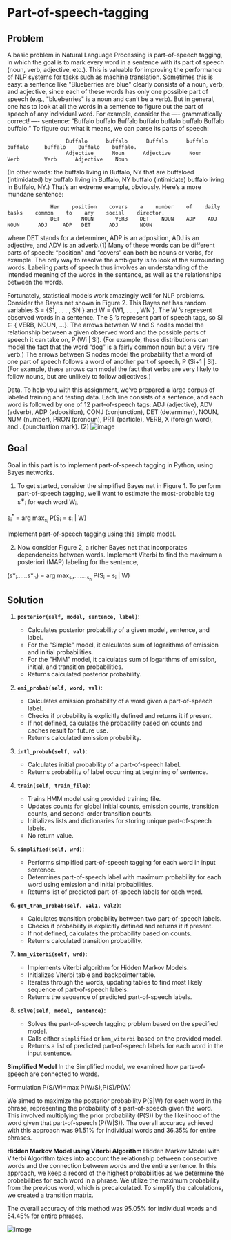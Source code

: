 # Part-of-speech-tagging
## Problem
A basic problem in Natural Language Processing is part-of-speech tagging, in which the goal is to mark every word in a sentence with its part of speech (noun, verb, adjective, etc.). This is valuable for improving the performance of NLP systems for tasks such as machine translation.
Sometimes this is easy: a sentence like "Blueberries are blue" clearly consists of a noun, verb, and adjective, since each of these words has only one possible part of speech (e.g., "blueberries" is a noun and can’t be a verb).
But in general, one has to look at all the words in a sentence to figure out the part of speech of any individual word. For example, consider the —- grammatically correct! —- sentence: “Buffalo buffalo Buffalo buffalo buffalo buffalo Buffalo buffalo.” To figure out what it means, we can parse its parts of speech:

                       Buffalo      buffalo      Buffalo      buffalo     buffalo     buffalo    Buffalo    buffalo.
                       Adjective      Noun      Adjective      Noun        Verb        Verb      Adjective    Noun

(In other words: the buffalo living in Buffalo, NY that are buffaloed (intimidated) by buffalo living in
Buffalo, NY buffalo (intimidate) buffalo living in Buffalo, NY.) That’s an extreme example, obviously. Here’s a more mundane sentence:

                  Her    position    covers    a    number    of    daily    tasks    common    to    any    social    director.
                  DET       NOUN       VERB    DET    NOUN    ADP    ADJ      NOUN      ADJ     ADP   DET      ADJ       NOUN

where DET stands for a determiner, ADP is an adposition, ADJ is an adjective, and ADV is an adverb.(1) Many of these words can be different parts of speech: “position” and “covers” can both be nouns or verbs, for example. The only way to resolve the ambiguity is to look at the surrounding words. Labeling parts of speech thus involves an understanding of the intended meaning of the words in the sentence, as well as the relationships between the words.

Fortunately, statistical models work amazingly well for NLP problems. Consider the Bayes net shown in Figure 2. This Bayes net has random variables S = {S1, . . . , SN } and W = {W1, . . . , WN }. The W ’s represent observed words in a sentence. The S ’s represent part of speech tags, so Si ∈ { VERB, NOUN, ...}. The arrows between W and S nodes model the relationship between a given observed word and the possible parts of speech it can take on, P (Wi | Si). (For example, these distributions can model the fact that the word “dog” is a fairly common noun but a very rare verb.) The arrows between S nodes model the probability that a word of one part of speech follows a word of another part of speech, P (Si+1 | Si). (For example, these arrows can model the fact that verbs are very likely to follow nouns, but are unlikely to follow adjectives.)

Data. To help you with this assignment, we’ve prepared a large corpus of labeled training and testing data.
Each line consists of a sentence, and each word is followed by one of 12 part-of-speech tags: ADJ (adjective), ADV (adverb), ADP (adposition), CONJ (conjunction), DET (determiner), NOUN, NUM (number), PRON (pronoun), PRT (particle), VERB, X (foreign word), and . (punctuation mark). (2)
![image](https://github.com/user-attachments/assets/e31c00e5-fe6a-4bcb-b851-2631e9af8580)

## Goal
Goal in this part is to implement part-of-speech tagging in Python, using Bayes networks.
1. To get started, consider the simplified Bayes net in Figure 1. To perform part-of-speech tagging, we’ll want to estimate the most-probable tag s<sup>∗</sup><sub>i</sub> for each word W<sub>i</sub>,
   
  s<sub>i</sub><sup>*</sup> = arg max<sub>s<sub>i</sub></sub> P(S<sub>i</sub> = s<sub>i</sub> | W)

  Implement part-of-speech tagging using this simple model.

2. Now consider Figure 2, a richer Bayes net that incorporates dependencies between words. Implement Viterbi to find the maximum a posteriori (MAP) labeling for the sentence,
   
  (s*<sub>i</sub>......s*<sub>n</sub>) = arg max<sub>s<sub>i</sub></sub>,.......<sub>s<sub>n</sub></sub> P(S<sub>i</sub> = s<sub>i</sub> | W)


## Solution
1. **`posterior(self, model, sentence, label)`**:
   - Calculates posterior probability of a given model, sentence, and label.
   - For the "Simple" model, it calculates sum of logarithms of emission and initial probabilities.
   - For the "HMM" model, it calculates sum of logarithms of emission, initial, and transition probabilities.
   - Returns calculated posterior probability.

2. **`emi_probab(self, word, val)`**:
   - Calculates emission probability of a word given a part-of-speech label.
   - Checks if probability is explicitly defined and returns it if present.
   - If not defined, calculates the probability based on counts and caches result for future use.
   - Returns calculated emission probability.

3. **`intl_probab(self, val)`**:
   - Calculates initial probability of a part-of-speech label.
   - Returns probability of label occurring at beginning of sentence.

4. **`train(self, train_file)`**:
   - Trains HMM model using provided training file.
   - Updates counts for global initial counts, emission counts, transition counts, and second-order transition counts.
   - Initializes lists and dictionaries for storing unique part-of-speech labels.
   - No return value.

5. **`simplified(self, wrd)`**:
   - Performs simplified part-of-speech tagging for each word in input sentence.
   - Determines part-of-speech label with maximum probability for each word using emission and initial probabilities.
   - Returns list of predicted part-of-speech labels for each word.

6. **`get_tran_probab(self, val1, val2)`**:
   - Calculates transition probability between two part-of-speech labels.
   - Checks if probability is explicitly defined and returns it if present.
   - If not defined, calculates the probability based on counts.
   - Returns calculated transition probability.

7. **`hmm_viterbi(self, wrd)`**:
   - Implements Viterbi algorithm for Hidden Markov Models.
   - Initializes Viterbi table and backpointer table.
   - Iterates through the words, updating tables to find most likely sequence of part-of-speech labels.
   - Returns the sequence of predicted part-of-speech labels.

8. **`solve(self, model, sentence)`**:
   - Solves the part-of-speech tagging problem based on the specified model.
   - Calls either `simplified` or `hmm_viterbi` based on the provided model.
   - Returns a list of predicted part-of-speech labels for each word in the input sentence.
   
 **Simplified Model**
In the Simplified model, we examined how parts-of-speech are connected to words.

Formulation
P(S/W)=max P(W/S),P(S)/P(W)

We aimed to maximize the posterior probability P(S|W) for each word in the phrase, representing the probability of a part-of-speech given the word. This involved multiplying the prior probability (P(S)) by the likelihood of the word given that part-of-speech (P(W|S)). The overall accuracy achieved with this approach was 91.51% for individual words and 36.35% for entire phrases.


**Hidden Markov Model using Viterbi Algorithm**
Hidden Markov Model with Viterbi Algorithm takes into account the relationship between consecutive words and the connection between words and the entire sentence. In this approach, we keep a record of the highest probabilities as we determine the probabilities for each word in a phrase. We utilize the maximum probability from the previous word, which is precalculated. To simplify the calculations, we created a transition matrix.

The overall accuracy of this method was 95.05% for individual words and 54.45% for entire phrases.


![image](https://github.com/user-attachments/assets/5e78c4c8-2f4b-46de-a635-485f484ff909)

